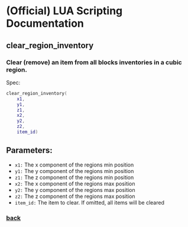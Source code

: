 
# (Official) LUA Scripting Documentation

## clear_region_inventory

### Clear (remove) an item from all blocks inventories in a cubic region.

Spec:
```lua
clear_region_inventory(
	x1,
	y1,
	z1,
	x2,
	y2,
	z2,
	item_id)
```
## Parameters:
- `x1:` The x component of the regions min position
- `y1:` The y component of the regions min position
- `z1:` The z component of the regions min position
- `x2:` The x component of the regions max position
- `y2:` The y component of the regions max position
- `z2:` The z component of the regions max position
- `item_id:` The item to clear. If omitted, all items will be cleared
### [back](../inventory)
